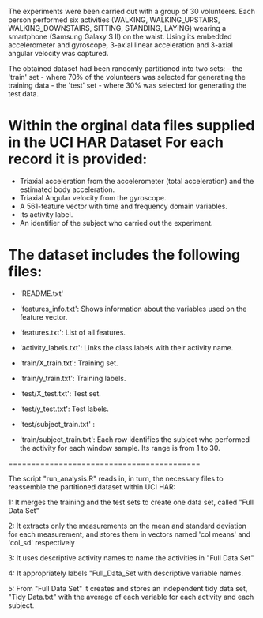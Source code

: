 

The experiments were been carried out with a group of 30 volunteers. Each person performed six activities (WALKING, WALKING_UPSTAIRS, WALKING_DOWNSTAIRS, SITTING, STANDING, LAYING) wearing a smartphone (Samsung Galaxy S II) on the waist. Using its embedded accelerometer and gyroscope, 3-axial linear acceleration and 3-axial angular velocity was captured.

The obtained dataset had been randomly partitioned into two sets:
     -  the 'train' set - where 70% of the volunteers was selected for generating the training data
     -  the 'test' set  - where 30% was selected for generating the test data. 
     

Within the orginal data files supplied in the UCI HAR Dataset
For each record it is provided:
======================================

- Triaxial acceleration from the accelerometer (total acceleration) and the estimated body acceleration.
- Triaxial Angular velocity from the gyroscope. 
- A 561-feature vector with time and frequency domain variables. 
- Its activity label. 
- An identifier of the subject who carried out the experiment.

The dataset includes the following files:
=========================================

- 'README.txt'

- 'features_info.txt': Shows information about the variables used on the feature vector.

- 'features.txt': List of all features.

- 'activity_labels.txt': Links the class labels with their activity name.

- 'train/X_train.txt': Training set.

- 'train/y_train.txt': Training labels.

- 'test/X_test.txt': Test set.

- 'test/y_test.txt': Test labels.

- 'test/subject_train.txt' :
- 'train/subject_train.txt': Each row identifies the subject who performed the activity for each window sample. Its range 
                             is from 1 to 30. 


==========================================


The script "run_analysis.R" reads in, in turn, the necessary files to reassemble the partitioned dataset within UCI HAR:

 1: It merges the training and the test sets to create one data set, called "Full Data Set"
 
 2: It extracts only the measurements on the mean and standard deviation for each measurement, and stores them in vectors
    named 'col means' and 'col_sd' respectively
    
 3: It uses descriptive activity names to name the activities in "Full Data Set"
 
 4: It appropriately labels "Full_Data_Set with descriptive variable names.
 
 5: From "Full Data Set"  it creates and stores an independent tidy data set, "Tidy Data.txt" with the average of each variable for each activity and each subject.
 
